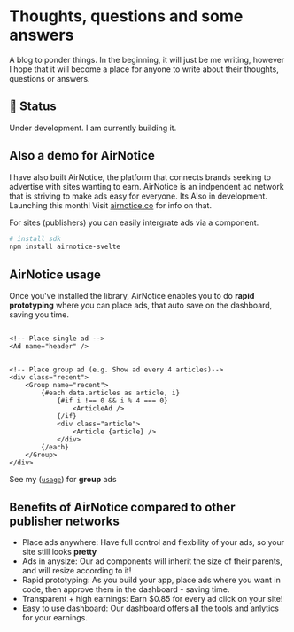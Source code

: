 # Thoughts, questions and some answers
A blog to ponder things. 
In the beginning, it will just be me writing, however I hope that it will become a place for anyone to write about their thoughts, questions or answers.

## 🚩 Status
Under development. I am currently building it.





## Also a demo for AirNotice
I have also built AirNotice, the platform that connects brands seeking to advertise with sites wanting to earn. AirNotice is an indpendent ad network that is striving to make ads easy for everyone. Its Also in development. Launching this month! Visit [airnotice.co](https://airnotice.co) for info on that.

For sites (publishers) you can easily intergrate ads via a component.

```sh
# install sdk
npm install airnotice-svelte
```

## AirNotice usage

Once you've installed the library, AirNotice enables you to do **rapid prototyping** where you can place ads, that auto save on the dashboard, saving you time.


```svelte

<!-- Place single ad -->
<Ad name="header" />


<!-- Place group ad (e.g. Show ad every 4 articles)-->
<div class="recent">
	<Group name="recent">
        {#each data.articles as article, i}
			{#if i !== 0 && i % 4 === 0}
				<ArticleAd />
			{/if}
			<div class="article">
				<Article {article} />
			</div>
		{/each}
	</Group>
</div>
```
See my ([`usage`](https://github.com/sszabo11/tqasa/blob/main/src/routes/%2Bpage.svelte)) for **group** ads

## Benefits of AirNotice compared to other publisher networks
- Place ads anywhere: Have full control and flexbility of your ads, so your site still looks **pretty**
- Ads in anysize: Our ad components will inherit the size of their parents, and will resize according to it!
- Rapid prototyping: As you build your app, place ads where you want in code, then approve them in the dashboard - saving time.
- Transparent + high earnings: Earn $0.85 for every ad click on your site!
- Easy to use dashboard: Our dashboard offers all the tools and anlytics for your earnings.
